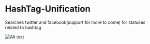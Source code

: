 # HashTag-Unification
Searches twitter and facebook(support for more to come) for statuses related to hashtag

![Alt text](screenshot.png?raw=true "Title")